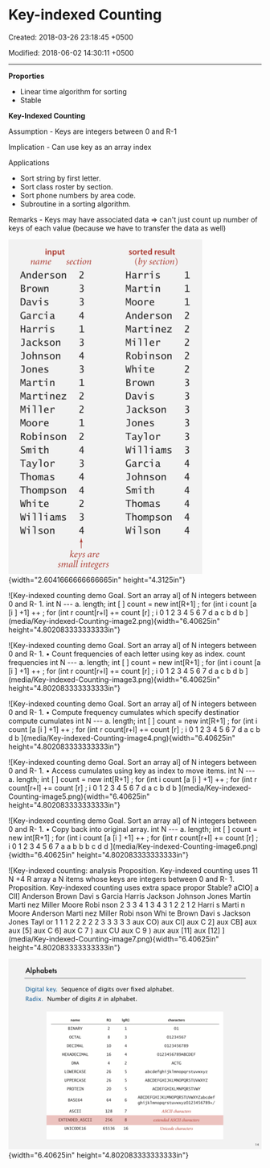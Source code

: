 # Key-indexed Counting

Created: 2018-03-26 23:18:45 +0500

Modified: 2018-06-02 14:30:11 +0500

---

**Proporties**
-   Linear time algorithm for sorting
-   Stable



**Key-Indexed Counting**

Assumption - Keys are integers between 0 and R-1

Implication - Can use key as an array index



Applications
-   Sort string by first letter.
-   Sort class roster by section.
-   Sort phone numbers by area code.
-   Subroutine in a sorting algorithm.



Remarks - Keys may have associated data => can't just count up number of keys of each value (because we have to transfer the data as well)



![input name section Anderson Brown Davi s Garci a Harris Jackson Johnson Jones Marti n Marti nez Miller Moore Robi nson Smi th Taylor Thomas Thompson Whi te Wi Ili ams Wi I son 2 3 3 4 1 3 4 3 1 2 2 1 2 4 3 4 4 2 3 4 sorted result (by section) Harris Marti n Moore Anderson Marti nez Miller Robi nson Whi te Brown Davi s Jackson Jones Taylor Wi 1 i ams Garci a Johnson Smi th Thomas Thompson Wi I son 1 1 1 2 2 2 2 2 3 3 3 3 3 3 4 4 4 4 4 4 keys are small integers ](media/Key-indexed-Counting-image1.png){width="2.6041666666666665in" height="4.3125in"}



![Key-indexed counting demo Goal. Sort an array al] of N integers between 0 and R- 1. int N --- a. length; int [ ] count = new int[R+1] ; for (int i count [a [i ] +1] ++ ; for (int r count[r+l] += count [r] ; i 0 1 2 3 4 5 6 7 d a c b d b ](media/Key-indexed-Counting-image2.png){width="6.40625in" height="4.802083333333333in"}

![Key-indexed counting demo Goal. Sort an array al] of N integers between 0 and R- 1. • Count frequencies of each letter using key as index. count frequencies int N --- a. length; int [ ] count = new int[R+1] ; for (int i count [a [i ] +1] ++ ; for (int r count[r+l] += count [r] ; i 0 1 2 3 4 5 6 7 d a c b d b ](media/Key-indexed-Counting-image3.png){width="6.40625in" height="4.802083333333333in"}

![Key-indexed counting demo Goal. Sort an array al] of N integers between 0 and R- 1. • Compute frequency cumulates which specify destinatior compute cumulates int N --- a. length; int [ ] count = new int[R+1] ; for (int i count [a [i ] +1] ++ ; for (int r count[r+l] += count [r] ; i 0 1 2 3 4 5 6 7 d a c b d b ](media/Key-indexed-Counting-image4.png){width="6.40625in" height="4.802083333333333in"}

![Key-indexed counting demo Goal. Sort an array al] of N integers between 0 and R- 1. • Access cumulates using key as index to move items. int N --- a. length; int [ ] count = new int[R+1] ; for (int i count [a [i ] +1] ++ ; for (int r count[r+l] += count [r] ; i 0 1 2 3 4 5 6 7 d a c b d b ](media/Key-indexed-Counting-image5.png){width="6.40625in" height="4.802083333333333in"}

![Key-indexed counting demo Goal. Sort an array al] of N integers between 0 and R- 1. • Copy back into original array. int N --- a. length; int [ ] count = new int[R+1] ; for (int i count [a [i ] +1] ++ ; for (int r count[r+l] += count [r] ; i 0 1 2 3 4 5 6 7 a a b b b c d d ](media/Key-indexed-Counting-image6.png){width="6.40625in" height="4.802083333333333in"}

![Key-indexed counting: analysis Proposition. Key-indexed counting uses 11 N +4 R array a N items whose keys are integers between 0 and R- 1. Proposition. Key-indexed counting uses extra space propor Stable? aCIO] a CII] Anderson Brown Davi s Garcia Harris Jackson Johnson Jones Martin Marti nez Miller Moore Robi nson 2 3 3 4 1 3 4 3 1 2 2 1 2 Harri s Marti n Moore Anderson Marti nez Miller Robi nson Whi te Brown Davi s Jackson Jones Tayl or 1 1 1 2 2 2 2 2 3 3 3 3 3 aux CO) aux Cl] aux C 2] aux CB] aux aux [5] aux C 6] aux C 7 ) aux CU aux C 9 ) aux aux [11] aux [12] ](media/Key-indexed-Counting-image7.png){width="6.40625in" height="4.802083333333333in"}



![Alphabets Digital key. Sequence of digits over fixed alphabet. Number of digits R in alphabet. Radix. name BINARY OCTAL DECIMAL HEXADECIMAL DNA LOWERCASE UPPERCASE PROTEIN BASE64 2 8 10 16 4 26 26 20 64 lgR() 1 3 4 4 2 5 5 5 characters 01 01234567 0123456789 0123456789ABCDEF ACTG abcdefghi j kl mnopq rstuv ABCDEFGHIJKLMNOPQRSTUV ACDEFGHIKLMNPQRSTVW ABCDEFGHIJKLMNOPQRSTUVWXY 6 ](media/Key-indexed-Counting-image8.png){width="6.40625in" height="4.802083333333333in"}








